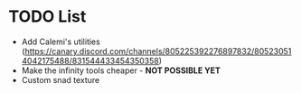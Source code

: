 # TODO List

- Add Calemi's utilities (https://canary.discord.com/channels/805225392276897832/805230514042175488/831544433454350358)
- Make the infinity tools cheaper - **NOT POSSIBLE YET**
- Custom snad texture
